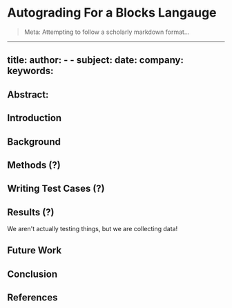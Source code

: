# Autograding For a Blocks Langauge

> Meta: Attempting to follow a scholarly markdown format...

---
title:
author:
    -
    -
subject:
date:
company:
keywords:
---

## Abstract:

## Introduction

## Background

## Methods (?)

## Writing Test Cases (?)

## Results (?)
We aren't actually testing things, but we are collecting data!

## Future Work

## Conclusion

## References

